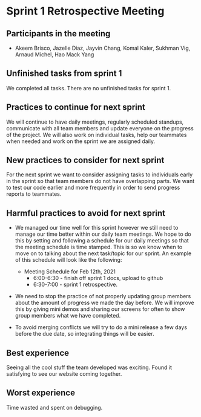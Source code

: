# Sprint 1 Retrospective Meeting

## Participants in the meeting

- Akeem Brisco, Jazelle Diaz, Jayvin Chang, Komal Kaler, Sukhman Vig, Arnaud Michel, Hao Mack Yang

## Unfinished tasks from sprint 1

We completed all tasks. There are no unfinished tasks for sprint 1.

## Practices to continue for next sprint

We will continue to have daily meetings, regularly scheduled standups, communicate with all team members and update everyone on the progress of the project. We will also work on individual tasks, help our teammates when needed and work on the sprint we are assigned daily.

## New practices to consider for next sprint

For the next sprint we want to consider assigning tasks to individuals early in the sprint so that team members do not have overlapping parts. We want to test our code earlier and more frequently in order to send progress reports to teammates. 

## Harmful practices to avoid for next sprint

- We managed our time well for this sprint however we still need to manage our time better within our daily team meetings. We hope to do this by setting and following a schedule for our daily meetings so that the meeting schedule is time stamped. This is so we know when to move on to talking about the next task/topic for our sprint. An example of this schedule will look like the following:

  * Meeting Schedule for Feb 12th, 2021
     * 6:00-6:30 - finish off sprint 1 docs, upload to github 
     * 6:30-7:00 - sprint 1 retrospective.

- We need to stop the practice of not properly updating group members about the amount of progress we made the day before. We will improve this by giving mini demos and sharing our screens for often to show group members what we have completed.
- To avoid merging conflicts we will try to do a mini release a few days before the due date, so integrating things will be easier.

## Best experience

Seeing all the cool stuff the team developed was exciting. Found it satisfying to see our website coming together.

## Worst experience

Time  wasted and spent on debugging.
